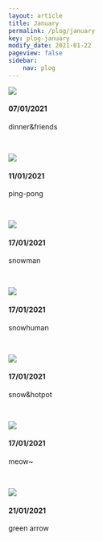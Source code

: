 ```yaml
---
layout: article
title: January
permalink: /plog/january
key: plog-january
modify_date: 2021-01-22
pageview: false
sidebar:
    nav: plog
---
```


<!--more-->

<div class="card">
  <div class="card__image">
    <img class="image" src="https://github.com/Yuleii/Yuleii.github.io/raw/master/pictures/plog_pics/2021_january/20210107.JPG"/>
  </div>
  <div class="card__content">
    <div class="card__header">
      <h4>07/01/2021</h4>
    </div>
    <p>
      dinner&friends
    </p>
  </div>
</div>

&nbsp;

<div class="card">
  <div class="card__image">
    <img class="image" src="https://github.com/Yuleii/Yuleii.github.io/raw/master/pictures/plog_pics/2021_january/20210111.JPG"/>
  </div>
  <div class="card__content">
    <div class="card__header">
      <h4>11/01/2021</h4>
    </div>
    <p>
    ping-pong
    </p>
  </div>
</div>

&nbsp;

<div class="card">
  <div class="card__image">
    <img class="image" src="https://github.com/Yuleii/Yuleii.github.io/raw/master/pictures/plog_pics/2021_january/20210117_4.JPG"/>
  </div>
  <div class="card__content">
    <div class="card__header">
      <h4>17/01/2021</h4>
    </div>
    <p>
    snowman
    </p>
  </div>
</div>

&nbsp;

<div class="card">
  <div class="card__image">
    <img class="image" src="https://github.com/Yuleii/Yuleii.github.io/raw/master/pictures/plog_pics/2021_january/20210117_1.JPG"/>
  </div>
  <div class="card__content">
    <div class="card__header">
      <h4>17/01/2021</h4>
    </div>
    <p>
    snowhuman
    </p>
  </div>
</div>

&nbsp;

<div class="card">
  <div class="card__image">
    <img class="image" src="https://github.com/Yuleii/Yuleii.github.io/raw/master/pictures/plog_pics/2021_january/20210117_2.JPG"/>
  </div>
  <div class="card__content">
    <div class="card__header">
      <h4>17/01/2021</h4>
    </div>
    <p>
    snow&hotpot
    </p>
  </div>
</div>

&nbsp;

<div class="card">
  <div class="card__image">
    <img class="image" src="https://github.com/Yuleii/Yuleii.github.io/raw/master/pictures/plog_pics/2021_january/20210117_3.JPG"/>
  </div>
  <div class="card__content">
    <div class="card__header">
      <h4>17/01/2021</h4>
    </div>
    <p>
    meow~
    </p>
  </div>
</div>

&nbsp;

<div class="card">
  <div class="card__image">
    <img class="image" src="https://github.com/Yuleii/Yuleii.github.io/raw/master/pictures/plog_pics/2021_january/20210121.JPG"/>
  </div>
  <div class="card__content">
    <div class="card__header">
      <h4>21/01/2021</h4>
    </div>
    <p>
    green arrow
    </p>
  </div>
</div>